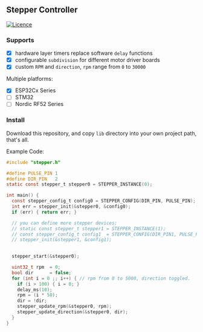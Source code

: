 ## Stepper Controller

[![Licence](https://img.shields.io/github/license/Ileriayo/markdown-badges?style=for-the-badge)](./LICENSE)

### Supports

- [x] hardware layer timers replace software `delay` functions
- [x] configurable `subdivision` for different motor driver boards
- [x] custom `RPM` and `direction`, `rpm` range from `0` to `30000`

Multiple platforms:

- [x] ESP32Cx Series
- [ ] STM32
- [ ] Nordic RF52 Series

### Install

Download this repository, and copy `lib` directory into your own project path, that's all.

Example Code:
```c
#include "stepper.h"

#define PULSE_PIN 1
#define DIR_PIN   2
static const stepper_t stepper0 = STEPPER_INSTANCE(0);

int main() {
  const stepper_config_t config0 = STEPPER_CONFIG(DIR_PIN, PULSE_PIN);
  int err = stepper_init(&stepper0, &config0);
  if (err) { return err; }

  // you can define more stepper devices:
  // static const stepper_t stepper1 = STEPPER_INSTANCE(1);
  // const stepper_config_t config1  = STEPPER_CONFIG(DIR_PIN1, PULSE_PIN1);
  // stepper_init(&stepper1, &config1);
  

  stepper_start(&stepper0);

  uint32_t rpm  = 0;
  bool dir      = false;
  for (int i = 0 ;; i++) { // rpm from 0 to 5000, direction toggled.
    if (i > 100) { i = 0; }
    delay_ms(10);
    rpm = (i * 50);
    dir = !dir;
    stepper_update_rpm(&stepper0, rpm);
    stepper_update_direction(&stepper0, dir);
  }
}
```
